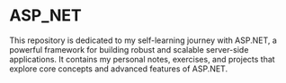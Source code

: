 # ASP_NET
This repository is dedicated to my self-learning journey with ASP.NET, a powerful framework for building robust and scalable server-side applications. It contains my personal notes, exercises, and projects that explore core concepts and advanced features of ASP.NET.
